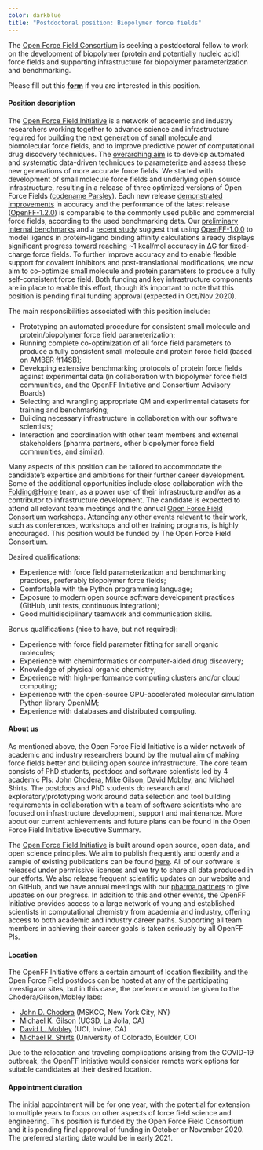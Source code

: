 ```yaml
---
color: darkblue
title: "Postdoctoral position: Biopolymer force fields"
---
```


The [Open Force Field Consortium](https://openforcefield.org/about/mission/#open-force-field-consortium) is seeking a postdoctoral fellow to work on the development of biopolymer (protein and potentially nucleic acid) force fields and supporting infrastructure for biopolymer parameterization and benchmarking.

Please fill out this [**form**](https://forms.gle/hypPwzdYBnTRirG97) if you are interested in this position.

#### Position description

The [Open Force Field Initiative](https://openforcefield.org/about/mission/#open-force-field-initiative) is a network of academic and industry researchers working together to advance science and infrastructure required for building the next generation of small molecule and biomolecular force fields, and to improve predictive power of computational drug discovery techniques. The [overarching aim](https://openforcefield.org/about/mission/) is to develop automated and systematic data-driven techniques to parameterize and assess these new generations of more accurate force fields. We started with development of small molecule force fields and underlying open source infrastructure, resulting in a release of three optimized versions of Open Force Fields ([codename Parsley](https://github.com/openforcefield/openforcefields/releases)). Each new release [demonstrated improvements](https://openforcefield.org/community/news/general/benchmark-small-molecules/) in accuracy and the performance of the latest release ([OpenFF-1.2.0](https://doi.org/10.5281/zenodo.3872244)) is comparable to the commonly used public and commercial force fields, according to the used benchmarking data. Our [preliminary internal benchmarks](https://doi.org/10.5281/zenodo.3777276) and a [recent study](https://www.biorxiv.org/content/10.1101/2020.07.29.227959v1) suggest that using [OpenFF-1.0.0](https://doi.org/10.5281/zenodo.3483227) to model ligands in protein-ligand binding affinity calculations already displays significant progress toward reaching ~1 kcal/mol accuracy in ΔG for fixed-charge force fields. To further improve accuracy and to enable flexible support for covalent inhibitors and post-translational modifications, we now aim to co-optimize small molecule and protein parameters to produce a fully self-consistent force field. Both funding and key infrastructure components are in place to enable this effort, though it’s important to note that this position is pending final funding approval (expected in Oct/Nov 2020).

The main responsibilities associated with this position include:

* Prototyping an automated procedure for consistent small molecule and protein/biopolymer force field parameterization;
* Running complete co-optimization of all force field parameters to produce a fully consistent small molecule and protein force field (based on AMBER ff14SB);
* Developing extensive benchmarking protocols of protein force fields against experimental data (in collaboration with biopolymer force field communities, and the OpenFF Initiative and Consortium Advisory Boards)
* Selecting and wrangling appropriate QM and experimental datasets for training and benchmarking;
* Building necessary infrastructure in collaboration with our software scientists;
* Interaction and coordination with other team members and external stakeholders (pharma partners, other biopolymer force field communities, and similar).

Many aspects of this position can be tailored to accommodate the candidate’s expertise and ambitions for their further career development. Some of the additional opportunities include close collaboration with the [Folding@Home](https://foldingathome.org/) team, as a power user of their infrastructure and/or as a contributor to infrastructure development. The candidate is expected to attend all relevant team meetings and the annual [Open Force Field Consortium workshops](https://openforcefield.org/community/events/workshops/). Attending any other events relevant to their work, such as conferences, workshops and other training programs, is highly encouraged. This position would be funded by The Open Force Field Consortium.

Desired qualifications:

* Experience with force field parameterization and benchmarking practices, preferably biopolymer force fields;
* Comfortable with the Python programming language;
* Exposure to modern open source software development practices (GitHub, unit tests, continuous integration);
* Good multidisciplinary teamwork and communication skills.

Bonus qualifications (nice to have, but not required):

* Experience with force field parameter fitting for small organic molecules;
* Experience with cheminformatics or computer-aided drug discovery;
* Knowledge of physical organic chemistry;
* Experience with high-performance computing clusters and/or cloud computing;
* Experience with the open-source GPU-accelerated molecular simulation Python library OpenMM;
* Experience with databases and distributed computing.


#### About us

As mentioned above, the Open Force Field Initiative is a wider network of academic and industry researchers bound by the mutual aim of making force fields better and building open source infrastructure. The core team consists of PhD students, postdocs and software scientists led by 4 academic PIs: John Chodera, Mike Gilson, David Mobley, and Michael Shirts. The postdocs and PhD students do research and exploratory/prototyping work around data selection and tool building requirements in collaboration with a team of software scientists who are focused on infrastructure development, support and maintenance. More about our current achievements and future plans can be found in the Open Force Field Initiative Executive Summary.

The [Open Force Field Initiative](http://openforcefield.org) is built around open source, open data, and open science principles. We aim to publish frequently and openly and a sample of existing publications can be found [here](/science/publications). All of our software is released under permissive licenses and we try to share all data produced in our efforts. We also release frequent scientific updates on our website and on GitHub, and we have annual meetings with our [pharma partners](/about/mission/#industry-partners) to give updates on our progress. In addition to this and other events, the OpenFF Initiative provides access to a large network of young and established scientists in computational chemistry from academia and industry, offering access to both academic and industry career paths. Supporting all team members in achieving their career goals is taken seriously by all OpenFF PIs.

#### Location

The OpenFF Initiative offers a certain amount of location flexibility and the Open Force Field postdocs can be hosted at any of the participating investigator sites, but in this case, the preference would be given to the Chodera/Gilson/Mobley labs:

* [John D. Chodera](http://choderalab.org) (MSKCC, New York City, NY)
* [Michael K. Gilson](http://gilson.cloud.ucsd.edu/) (UCSD, La Jolla, CA)
* [David L. Mobley](http://mobleylab.org) (UCI, Irvine, CA)
* [Michael R. Shirts](http://mobleylab.org) (University of Colorado, Boulder, CO)

Due to the relocation and traveling complications arising from the COVID-19 outbreak, the OpenFF Initiative would consider remote work options for suitable candidates at their desired location.

#### Appointment duration

The initial appointment will be for one year, with the potential for extension to multiple years to focus on other aspects of force field science and engineering. This position is funded by the Open Force Field Consortium and it is pending final approval of funding in October or November 2020. The preferred starting date would be in early 2021.
